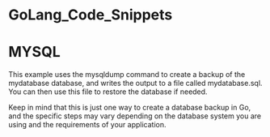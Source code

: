 # GoLang_Code_Snippets

# MYSQL
This example uses the mysqldump command to create a backup of the mydatabase database, and writes the output to a file called mydatabase.sql. You can then use this file to restore the database if needed.

Keep in mind that this is just one way to create a database backup in Go, and the specific steps may vary depending on the database system you are using and the requirements of your application.

